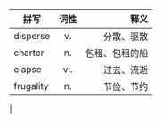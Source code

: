 |拼写|词性|释义|
| ---|:--:|---:|
|disperse|v.|分散、驱散|
|charter|n.|包租、包租的船|
|elapse|vi.|过去、流逝|
|frugality|n.|节俭、节约|
|

